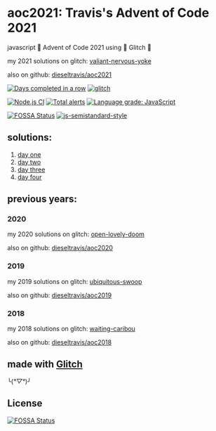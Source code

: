 # aoc2021: Travis's Advent of Code 2021

javascript 🎄 Advent of Code 2021 using 🎏 Glitch 🎏

my 2021 solutions on glitch: [valiant-nervous-yoke](https://valiant-nervous-yoke.glitch.me/)

also on github: [dieseltravis/aoc2021](https://github.com/dieseltravis/aoc2021)

[![Days completed in a row](https://img.shields.io/badge/⭐%20days%20in%20a%20row-2-blueviolet)](https://adventofcode.com/2021/) [![glitch](https://shields.io/badge/glitch-%F0%9F%91%8D%F0%9F%8E%8F-blue?logo=glitch&logoColor=violet)](https://glitch.com/)

[![Node.js CI](https://github.com/dieseltravis/aoc2021/actions/workflows/node.js.yml/badge.svg)](https://github.com/dieseltravis/aoc2021/actions/workflows/node.js.yml) [![Total alerts](https://img.shields.io/lgtm/alerts/g/dieseltravis/aoc2021.svg?logo=lgtm&logoWidth=18)](https://lgtm.com/projects/g/dieseltravis/aoc2021/alerts/) [![Language grade: JavaScript](https://img.shields.io/lgtm/grade/javascript/g/dieseltravis/aoc2021.svg?logo=lgtm&logoWidth=18)](https://lgtm.com/projects/g/dieseltravis/aoc2021/context:javascript)

<!-- 
broken:
[![node dependencies](https://david-dm.org/dieseltravis/aoc2021.svg)](https://david-dm.org/dieseltravis/aoc2021)
--> 

[![FOSSA Status](https://app.fossa.com/api/projects/git%2Bgithub.com%2Fdieseltravis%2Faoc2021.svg?type=shield)](https://app.fossa.com/projects/git%2Bgithub.com%2Fdieseltravis%2Faoc2021?ref=badge_shield) [![js-semistandard-style](https://img.shields.io/badge/code%20style-semistandard-brightgreen.svg?logo=javascript)](https://github.com/standard/semistandard)

## solutions:

1. [day one](https://valiant-nervous-yoke.glitch.me/day/01)
2. [day two](https://valiant-nervous-yoke.glitch.me/day/02)
3. [day three](https://valiant-nervous-yoke.glitch.me/day/03)
4. [day four](https://valiant-nervous-yoke.glitch.me/day/04)
<!-- 
5. [day five](https://valiant-nervous-yoke.glitch.me/day/05)
6. [day six](https://valiant-nervous-yoke.glitch.me/day/06)
7. [day seven](https://valiant-nervous-yoke.glitch.me/day/07)
8. [day eight](https://valiant-nervous-yoke.glitch.me/day/08)
9. [day nine](https://valiant-nervous-yoke.glitch.me/day/09)
10. [day ten](https://valiant-nervous-yoke.glitch.me/day/10)
11. [day eleven](https://valiant-nervous-yoke.glitch.me/day/11)
12. [day twelve](https://valiant-nervous-yoke.glitch.me/day/12)
13. [day thirteen](https://valiant-nervous-yoke.glitch.me/day/13)
14. [day fourteen](https://valiant-nervous-yoke.glitch.me/day/14)
15. [day fifteen](https://valiant-nervous-yoke.glitch.me/day/15)
16. [day sixteen](https://valiant-nervous-yoke.glitch.me/day/16)
17. [day seventeen](https://valiant-nervous-yoke.glitch.me/day/17)
18. [day eighteen](https://valiant-nervous-yoke.glitch.me/day/18)
19. [day nineteen](https://valiant-nervous-yoke.glitch.me/day/19)
20. [day twenty](https://valiant-nervous-yoke.glitch.me/day/20)
21. [day twentyone](https://valiant-nervous-yoke.glitch.me/day/21)
22. [day twentytwo](https://valiant-nervous-yoke.glitch.me/day/22)
23. [day twentythree](https://valiant-nervous-yoke.glitch.me/day/23)
24. [day twentyfour](https://valiant-nervous-yoke.glitch.me/day/24)
25. [day twentyfive](https://valiant-nervous-yoke.glitch.me/day/25)
-->

## previous years:

### 2020

my 2020 solutions on glitch: [open-lovely-doom](https://open-lovely-doom.glitch.me/)

also on github: [dieseltravis/aoc2020](https://github.com/dieseltravis/aoc2020)

### 2019

my 2019 solutions on glitch: [ubiquitous-swoop](https://ubiquitous-swoop.glitch.me/)

also on github: [dieseltravis/aoc2019](https://github.com/dieseltravis/aoc2019)

### 2018

my 2018 solutions on glitch: [waiting-caribou](https://waiting-caribou.glitch.me/)

also on github: [dieseltravis/aoc2018](https://github.com/dieseltravis/aoc2018)

## made with [Glitch](https://glitch.com/)

╰(*°▽°*)╯

## License
[![FOSSA Status](https://app.fossa.com/api/projects/git%2Bgithub.com%2Fdieseltravis%2Faoc2021.svg?type=large)](https://app.fossa.com/projects/git%2Bgithub.com%2Fdieseltravis%2Faoc2021?ref=badge_large)
